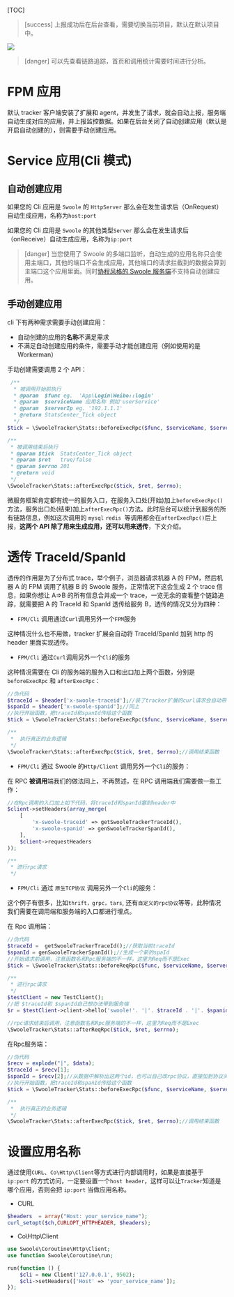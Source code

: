 [TOC]

>[success] 上报成功后在后台查看，需要切换当前项目，默认在默认项目中。

![](../images/screenshot_1578041268650.png)

>[danger] 可以先查看链路追踪，首页和调用统计需要时间进行分析。

# FPM 应用

<!--### 自动创建应用-->

默认 tracker 客户端安装了扩展和 agent，并发生了请求，就会自动上报，服务端自动生成对应的应用，并上报监控数据。如果在后台关闭了自动创建应用（默认是开启自动创建的），则需要手动创建应用。

<!--### 手动创建应用

在服务端->系统管理->相应项目->应用管理->新增应用 应用名即为您要监控站点的域名，如有端口请加上端口。

>[info] 例如：您想监控的站点域名为`www.test.com`，服务名则填`www.test.com`（注意：域名若带端口，服务名也要带端口）

配置完成后，稍等片刻即可查看对应的监控数据-->

# Service 应用(Cli 模式)

## 自动创建应用

如果您的 Cli 应用是 `Swoole` 的 `HttpServer` 那么会在发生请求后（OnRequest）自动生成应用，名称为`host:port`

如果您的 Cli 应用是 `Swoole` 的其他类型`Server` 那么会在发生请求后（onReceive）自动生成应用，名称为`ip:port`

>[danger] 当您使用了 Swoole 的多端口监听，自动生成的应用名称只会使用主端口，其他的端口不会生成应用，其他端口的请求拦截到的数据会算到主端口这个应用里面。同时[协程风格的 Swoole 服务端](https://wiki.swoole.com/#/server/co_init)不支持自动创建应用。

<!--###
## 手动创建应用

在服务端->系统管理->相应项目->应用管理->新增应用 应用名即为您要监控的服务名。

>[info] 例如：您想监控服务名为`user_service`的cli常驻进程应用，您的应用类型选择Service，服务名填`user_service`.
-->

## 手动创建应用

cli 下有两种需求需要手动创建应用：

- 自动创建的应用的**名称**不满足需求
- 不满足自动创建应用的条件，需要手动才能创建应用（例如使用的是 Workerman）

手动创建需要调用 2 个 API：

```php
 /**
  * 被调用开始前执行
  * @param  $func eg.  'App\Login\Weibo::login'
  * @param  $serviceName 应用名称 例如'userService'
  * @param  $serverIp eg. '192.1.1.1'
  * @return StatsCenter_Tick object
  */
$tick = \SwooleTracker\Stats::beforeExecRpc($func, $serviceName, $serverIp);

/**
 * 被调用结束后执行
 * @param $tick  StatsCenter_Tick object
 * @param $ret   true/false
 * @param $errno 201
 * @return void
 */
\SwooleTracker\Stats::afterExecRpc($tick, $ret, $errno);
```

微服务框架肯定都有统一的服务入口，在服务入口处(开始)加上`beforeExecRpc()`方法，服务出口处(结束)加上`afterExecRpc()`方法。此时后台可以统计到服务的所有链路信息，例如这次调用的 `mysql` `redis`  等调用都会在`afterExecRpc()`后上报，**这两个 API 除了用来生成应用，还可以用来透传**，下文介绍。

# 透传 TraceId/SpanId

透传的作用是为了分布式 trace，举个例子，浏览器请求机器 A 的 FPM，然后机器 A 的 FPM 调用了机器 B 的 Swoole 服务，正常情况下这会生成 2 个 trace 信息，如果你想让 A=>B 的所有信息合并成一个 trace，一览无余的查看整个链路追踪，就需要把 A 的 TraceId 和 SpanId 透传给服务 B，透传的情况又分为四种：

- `FPM/Cli` 调用通过`Curl`调用另外一个`FPM`服务

这种情况什么也不用做，tracker 扩展会自动将 TraceId/SpanId 加到 http 的 header 里面实现透传。

- `FPM/Cli` 通过`Curl`调用另外一个`Cli`的服务

这种情况需要在 Cli 的服务端的服务入口和出口加上两个函数，分别是 `beforeExecRpc` 和 `afterExecRpc`：

```php
//伪代码
$traceId = $header['x-swoole-traceid'];//装了tracker扩展的curl请求会自动带上x-swoole-traceid这个header
$spanId = $header['x-swoole-spanid'];//同上
//执行开始函数，把traceId和spanId传给这个函数
$tick = \SwooleTracker\Stats::beforeExecRpc($func, $serviceName, $serverIp, $traceId, $spanId);

/**
 *  执行真正的业务逻辑
 */
\SwooleTracker\Stats::afterExecRpc($tick, $ret, $errno);//调用结束函数
```

- `FPM/Cli` 通过 Swoole 的`Http/Client` 调用另外一个`Cli`的服务：

在 RPC **被调用**端我们的做法同上，不再赘述，在 RPC 调用端我们需要做一些工作：  

```php
//在Rpc调用的入口加上如下代码，将traceId和spanId塞到header中
$client->setHeaders(array_merge(
    [
        'x-swoole-traceid' => getSwooleTrackerTraceId(),
        'x-swoole-spanid' => genSwooleTrackerSpanId(),
    ],
    $client->requestHeaders
));

/**
 * 进行rpc请求
 */
```

- `FPM/Cli` 通过 `原生TCP协议` 调用另外一个`Cli`的服务：

这个例子有很多，比如`thrift，grpc，tars`, 还有`自定义的rpc协议`等等，此种情况我们需要在调用端和服务端的入口都进行埋点。

在 Rpc 调用端：

```php
//伪代码
$traceId =  getSwooleTrackerTraceId();//获取当前traceId
$spanId = genSwooleTrackerSpanId();//生成一个新的spaId
//开始请求前调用，注意函数名和Rpc服务端的不一样，这里为Req而不是Exec
$tick = \SwooleTracker\Stats::beforeReqRpc($func, $serviceName, $serverIp);

/**
 * 进行rpc请求
 */
$testClient = new TestClient();
//把 $traceId和 $spanId自己想办法带到服务端
$r = $testClient->client->hello('swoole!'. '|'. $traceId . '|'. $spanid);

//rpc请求结束后调用，注意函数名和Rpc服务端的不一样，这里为Req而不是Exec
\SwooleTracker\Stats::afterReqRpc($tick, $ret, $errno);
```

在Rpc服务端：

```php
//伪代码
$recv = explode("|", $data);
$traceId = $recv[1];
$spanId = $recv[2];//从数据中解析出这两个id，也可以自己改rpc协议，直接加到协议头
//执行开始函数，把traceId和spanId传给这个函数
$tick = \SwooleTracker\Stats::beforeExecRpc($func, $serviceName, $serverIp, $traceId, $spanId);

/**
 *  执行真正的业务逻辑
 */
\SwooleTracker\Stats::afterExecRpc($tick, $ret, $errno);//调用结束函数
```

# 设置应用名称

通过使用`CURL`、`Co\Http\Client`等方式进行内部调用时，如果是直接基于 `ip:port` 的方式访问，一定要设置一个`host header`，这样可以让`Tracker`知道是哪个应用，否则会把 `ip:port` 当做应用名称。

- CURL

```php
$headers  = array("Host: your_service_name"); 
curl_setopt($ch,CURLOPT_HTTPHEADER, $headers);
```

- Co\Http\Client

```php
use Swoole\Coroutine\Http\Client;
use function Swoole\Coroutine\run;

run(function () {
    $cli = new Client('127.0.0.1', 9502);
    $cli->setHeaders(['Host' => 'your_service_name']);
});
```
